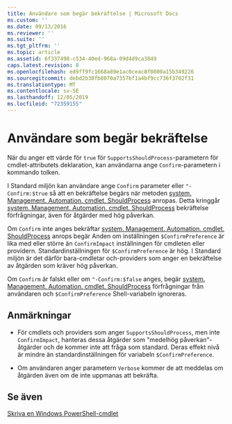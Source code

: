 ```yaml
---
title: Användare som begär bekräftelse | Microsoft Docs
ms.custom: ''
ms.date: 09/13/2016
ms.reviewer: ''
ms.suite: ''
ms.tgt_pltfrm: ''
ms.topic: article
ms.assetid: 6f337498-c534-40ed-968a-09d4d9ca3849
caps.latest.revision: 8
ms.openlocfilehash: ed9ff9fc1668a89e1ac0ceac8f0800a15b349226
ms.sourcegitcommit: debd2b38fb8070a7357bf1a4bf9cc736f3702f31
ms.translationtype: MT
ms.contentlocale: sv-SE
ms.lasthandoff: 12/05/2019
ms.locfileid: "72359155"
---
```

# <a name="users-requesting-confirmation"></a>Användare som begär bekräftelse

När du anger ett värde för `true` för `SupportsShouldProcess`-parametern för cmdlet-attributets deklaration, kan användarna ange `Confirm`-parametern i kommando tolken.

I Standard miljön kan användare ange `Confirm` parameter eller `"-Confirm:$true` så att en bekräftelse begärs när metoden [system. Management. Automation. cmdlet. ShouldProcess](/dotnet/api/System.Management.Automation.Cmdlet.ShouldProcess) anropas. Detta kringgår [system. Management. Automation. cmdlet. ShouldProcess](/dotnet/api/System.Management.Automation.Cmdlet.ShouldProcess) bekräftelse förfrågningar, även för åtgärder med hög påverkan.

Om `Confirm` inte anges bekräftar [system. Management. Automation. cmdlet. ShouldProcess](/dotnet/api/System.Management.Automation.Cmdlet.ShouldProcess) anrops begär Anden om inställningen `$ConfirmPreference` är lika med eller större än `ConfirmImpact` inställningen för cmdleten eller providern. Standardinställningen för `$ConfirmPreference` är hög. I Standard miljön är det därför bara-cmdletar och-providers som anger en bekräftelse av åtgärden som kräver hög påverkan.

Om `Confirm` är falskt eller om `"-Confirm:$false` anges, begär [system. Management. Automation. cmdlet. ShouldProcess](/dotnet/api/System.Management.Automation.Cmdlet.ShouldProcess) förfrågningar från användaren och `$ConfirmPreference` Shell-variabeln ignoreras.

## <a name="remarks"></a>Anmärkningar

- För cmdlets och providers som anger `SupportsShouldProcess`, men inte `ConfirmImpact`, hanteras dessa åtgärder som "medelhög påverkan"-åtgärder och de kommer inte att fråga som standard. Deras effekt nivå är mindre än standardinställningen för variabeln `$ConfirmPreference`.

- Om användaren anger parametern `Verbose` kommer de att meddelas om åtgärden även om de inte uppmanas att bekräfta.

## <a name="see-also"></a>Se även

[Skriva en Windows PowerShell-cmdlet](./writing-a-windows-powershell-cmdlet.md)
